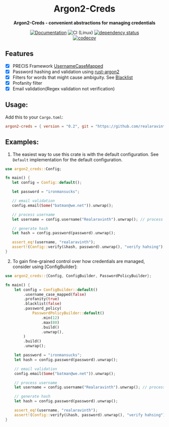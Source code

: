 <div align="center">
  <h1>Argon2-Creds</h1>
  <p>
    <strong>Argon2-Creds - convenient abstractions for managing credentials</strong>
  </p>

[![Documentation](https://img.shields.io/badge/docs-master-blue)](https://realaravinth.github.io/argon2-creds/argon2_creds/index.html)
![CI (Linux)](<https://github.com/realaravinth/argon2-creds/workflows/CI%20(Linux)/badge.svg>)
[![dependency status](https://deps.rs/repo/github/realaravinth/argon2-creds/status.svg)](https://deps.rs/repo/github/realaravinth/argon2-creds)
<br />
[![codecov](https://codecov.io/gh/realaravinth/argon2-creds/branch/master/graph/badge.svg)](https://codecov.io/gh/realaravinth/argon2-creds) 

</div>

## Features
- [x] PRECIS Framework [UsernameCaseMapped](https://tools.ietf.org/html/rfc8265#page-7)
- [x] Password hashing and validation using
  [rust-argon2](https://crates.io/crates/rust-argon2)
- [x] Filters for words that might cause ambiguity. See 
[Blacklist](https://github.com/shuttlecraft/The-Big-Username-Blacklist)
- [x] Profanity filter
- [x] Email validation(Regex validation not verification)

## Usage:

Add this to your `Cargo.toml`:

```toml
argon2-creds = { version = "0.2", git = "https://github.com/realaravinth/argon2-creds" }
```

## Examples:

1. The easiest way to use this crate is with the default configuration. See `Default`
 implementation for the default configuration.

 ```rust
use argon2_creds::Config;

fn main() {
    let config = Config::default();

    let password = "ironmansucks";

    // email validation
    config.email(Some("batman@we.net")).unwrap();

    // process username
    let username = config.username("Realaravinth").unwrap(); // process username

    // generate hash
    let hash = config.password(password).unwrap();

    assert_eq!(username, "realaravinth");
    assert!(Config::verify(&hash, password).unwrap(), "verify hahsing");
}
```

2. To gain fine-grained control over how credentials are managed, consider using
    [ConfigBuilder]:

```rust
use argon2_creds::{Config, ConfigBuilder, PasswordPolicyBuilder};

fn main() {
    let config = ConfigBuilder::default()
        .username_case_mapped(false)
        .profanity(true)
        .blacklist(false)
        .password_policy(
            PasswordPolicyBuilder::default()
                .min(12)
                .max(80)
                .build()
                .unwrap(),
        )
        .build()
        .unwrap();

    let password = "ironmansucks";
    let hash = config.password(password).unwrap();

    // email validation
    config.email(Some("batman@we.net")).unwrap();

    // process username
    let username = config.username("Realaravinth").unwrap(); // process username

    // generate hash
    let hash = config.password(password).unwrap();

    assert_eq!(username, "realaravinth");
    assert!(Config::verify(&hash, password).unwrap(), "verify hahsing");
}
```
